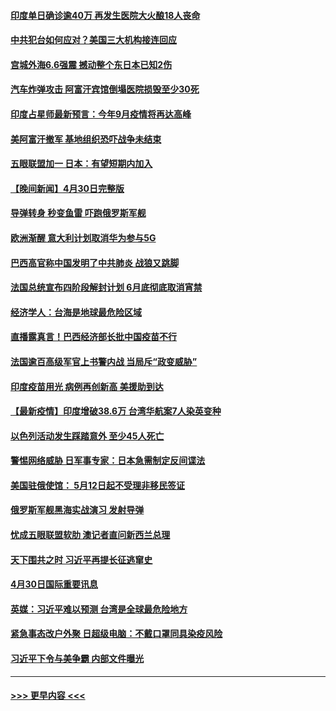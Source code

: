 #### [印度单日确诊逾40万 再发生医院大火酿18人丧命](../pages/prog202/a103108440.md?t=05011551) 
#### [中共犯台如何应对？美国三大机构接连回应](../pages/prog202/a103108423.md?t=05011551) 
#### [宫城外海6.6强震 撼动整个东日本已知2伤](../pages/prog202/a103108347.md?t=05011551) 
#### [汽车炸弹攻击 阿富汗宾馆倒塌医院损毁至少30死](../pages/prog202/a103108389.md?t=05011551) 
#### [印度占星师最新预言：今年9月疫情将再达高峰](../pages/prog202/a103108368.md?t=05011551) 
#### [美阿富汗撤军 基地组织恐吓战争未结束](../pages/prog202/a103108030.md?t=05011551) 
#### [五眼联盟加一 日本：有望短期内加入](../pages/prog202/a103108083.md?t=05011551) 
#### [【晚间新闻】4月30日完整版](../pages/prog202/a103108327.md?t=05011551) 
#### [导弹转身 秒变鱼雷 吓跑俄罗斯军舰](../pages/prog202/a103108064.md?t=05011551) 
#### [欧洲渐醒 意大利计划取消华为参与5G](../pages/prog202/a103108199.md?t=05011551) 
#### [巴西高官称中国发明了中共肺炎 战狼又跳脚](../pages/prog202/a103108063.md?t=05011551) 
#### [法国总统宣布四阶段解封计划 6月底彻底取消宵禁](../pages/prog202/a103108070.md?t=05011551) 
#### [经济学人：台海是地球最危险区域](../pages/prog202/a103108131.md?t=05011551) 
#### [直播露真言！巴西经济部长批中国疫苗不行](../pages/prog202/a103108096.md?t=05011551) 
#### [法国逾百高级军官上书警内战 当局斥“政变威胁”](../pages/prog202/a103108017.md?t=05011551) 
#### [印度疫苗用光 病例再创新高 美援助到达](../pages/prog202/a103108054.md?t=05011551) 
#### [【最新疫情】印度增破38.6万 台湾华航案7人染英变种](../pages/prog202/a103108035.md?t=05011551) 
#### [以色列活动发生踩踏意外 至少45人死亡](../pages/prog202/a103107919.md?t=05011551) 
#### [警惕网络威胁 日军事专家：日本急需制定反间谍法](../pages/prog202/a103107912.md?t=05011551) 
#### [美国驻俄使馆： 5月12日起不受理非移民签证](../pages/prog202/a103107903.md?t=05011551) 
#### [俄罗斯军舰黑海实战演习 发射导弹](../pages/prog202/a103107890.md?t=05011551) 
#### [忧成五眼联盟软肋 澳记者直问新西兰总理](../pages/prog202/a103107874.md?t=05011551) 
#### [天下围共之时 习近平再提长征逃窜史](../pages/prog202/a103106493.md?t=05011551) 
#### [4月30日国际重要讯息](../pages/prog202/a103107685.md?t=05011551) 
#### [英媒：习近平难以预测 台湾是全球最危险地方](../pages/prog202/a103107669.md?t=05011551) 
#### [紧急事态改户外聚 日超级电脑：不戴口罩同具染疫风险](../pages/prog202/a103107644.md?t=05011551) 
#### [习近平下令与美争霸 内部文件曝光](../pages/prog202/a103107608.md?t=05011551) 

----
#### [ >>> 更早内容 <<< ](../indexes/prog202-earlier.md)
